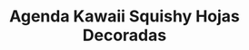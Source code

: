 ---
title: "Agenda Kawaii Squishy Hojas Decoradas"
codigo:
price: 48500
currency: "COP"
available: true
stock: 10
destacado: false
fecha: 2025-06-06
tags:
  - agenda
  - kawaii
  - cuaderno
  - EVA
  - papel
measures:
  alto: "17.5 Cm"
  ancho: "12.7 Cm"
  profundidad: " "
colors: 
diseño:
  - Zorro (diseño 3D)
  - Koala (diseño 3D)
  - Conejito (diseño 3D)
  - Unicornio (diseño 3D)
description: |
  Agenda relajante con preciosos diseños en 3D de animalitos Kawaii 🥰🌈  
  Lleva tus apuntes en este adorable cuaderno y dale color a tus notas, escoge tu diseño favorito y plasma todas tus ideas sin perder el toque Kawaii 💕 🌟  

  •Diferentes hermosos diseños:  
  🦊 Zorro  
  🐨 Koala  
  🐰 Conejito  
  🦄 Unicornio  

  📌𝘾𝙖𝙧𝙖𝙘𝙩𝙚𝙧𝙞𝙨𝙩𝙞𝙘𝙖𝙨:  
  𝗜𝗻𝗰𝗹𝘂𝘆𝗲: 1 Agenda con 128 Hojas  
  𝗠𝗮𝘁𝗲𝗿𝗶𝗮𝗹: EVA - Papel  
  𝗖𝗼𝗹𝗼𝗿: Según el modelo
---